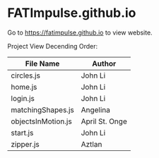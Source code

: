 # FATImpulse.github.io

Go to https://fatimpulse.github.io to view website.

Project View Decending Order: 

File Name | Author
----------|--------
circles.js | John Li
home.js | John Li
login.js | John Li
matchingShapes.js | Angelina
objectsInMotion.js | April St. Onge
start.js | John Li
zipper.js | Aztlan
